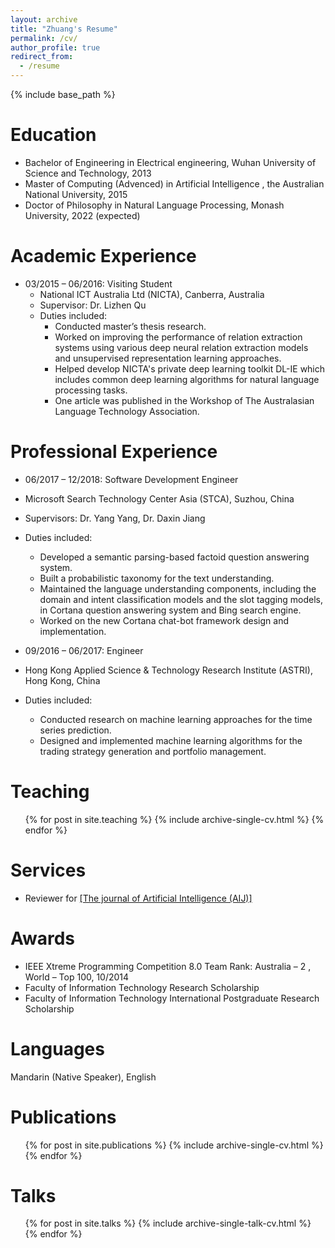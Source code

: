 ```yaml
---
layout: archive
title: "Zhuang's Resume"
permalink: /cv/
author_profile: true
redirect_from:
  - /resume
---
```


{% include base_path %}

Education
======
* Bachelor of Engineering in Electrical engineering, Wuhan University of Science and Technology, 2013
* Master of Computing (Advenced) in Artificial Intelligence , the Australian National University, 2015
* Doctor of Philosophy in Natural Language Processing, Monash University, 2022 (expected)

Academic Experience
======
* 03/2015 – 06/2016: Visiting Student
  * National ICT Australia Ltd (NICTA), Canberra, Australia
  * Supervisor: Dr. Lizhen Qu
  * Duties included: 
    * Conducted master’s thesis research.
    * Worked on improving the performance of relation extraction systems using various deep neural relation extraction models and unsupervised representation learning approaches.
    * Helped develop NICTA's private deep learning toolkit DL-IE which includes common deep learning algorithms for natural language processing tasks.
    * One article was published in the Workshop of The Australasian Language Technology Association.


Professional Experience
======
* 06/2017 – 12/2018: Software Development Engineer
* Microsoft Search Technology Center Asia (STCA), Suzhou, China
* Supervisors: Dr. Yang Yang, Dr. Daxin Jiang
* Duties included: 
  * Developed a semantic parsing-based factoid question answering system.
  * Built a probabilistic taxonomy for the text understanding.
  * Maintained the language understanding components, including the domain and intent classification models and the slot tagging models, in Cortana question answering system and Bing search engine.
  * Worked on the new Cortana chat-bot framework design and implementation.

* 09/2016 – 06/2017: Engineer
* Hong Kong Applied Science & Technology Research Institute (ASTRI), Hong Kong, China
* Duties included: 
  * Conducted research on machine learning approaches for the time series
prediction.
  * Designed and implemented machine learning algorithms for the trading strategy
generation and portfolio management.


Teaching
======
  <ul>{% for post in site.teaching %}
    {% include archive-single-cv.html %}
  {% endfor %}</ul>
  
Services
======
* Reviewer for [[The journal of Artificial Intelligence (AIJ)]](https://www.journals.elsevier.com/artificial-intelligence)

Awards
======
* IEEE Xtreme Programming Competition 8.0 Team Rank: Australia – 2 , World – Top 100, 10/2014
* Faculty of Information Technology Research Scholarship
* Faculty of Information Technology International Postgraduate
Research Scholarship

Languages 
======
Mandarin (Native Speaker), English

Publications
======
  <ul>{% for post in site.publications %}
    {% include archive-single-cv.html %}
  {% endfor %}</ul>
  
Talks
======
  <ul>{% for post in site.talks %}
    {% include archive-single-talk-cv.html %}
  {% endfor %}</ul>
  
